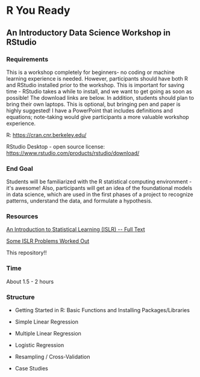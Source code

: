 # R You Ready
## An Introductory Data Science Workshop in RStudio

### Requirements

This is a workshop completely for beginners- no coding or machine learning experience is needed. However, participants should have both R and RStudio installed prior to the workshop. This is important for saving time - RStudio takes a while to install, and we want to get going as soon as possible! The download links are below. In addition, students should plan to bring their own laptops. This is optional, but bringing pen and paper is highly suggested! I have a PowerPoint that includes definitions and equations; note-taking would give participants a more valuable workshop experience.

R: https://cran.cnr.berkeley.edu/

RStudio Desktop - open source license: https://www.rstudio.com/products/rstudio/download/

### End Goal

Students will be familiarized with the R statistical computing environment - it's awesome! Also, participants will get an idea of the foundational models in data science, which are used in the first phases of a project to recognize patterns, understand the data, and formulate a hypothesis.

### Resources

<a href="https://www-bcf.usc.edu/~gareth/ISL/">An Introduction to Statistical Learning (ISLR) -- Full Text</a>

<a href="https://github.com/diramputri/Intro-To-Statistical-Learning">Some ISLR Problems Worked Out</a>

This repository!!

### Time

About 1.5 - 2 hours

### Structure

* Getting Started in R: Basic Functions and Installing Packages/Libraries

* Simple Linear Regression

* Multiple Linear Regression

* Logistic Regression

* Resampling / Cross-Validation

* Case Studies

